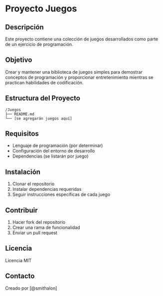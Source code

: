 # Proyecto Juegos

## Descripción
Este proyecto contiene una colección de juegos desarrollados como parte de un ejercicio de programación.

## Objetivo
Crear y mantener una biblioteca de juegos simples para demostrar conceptos de programación y proporcionar entretenimiento mientras se practican habilidades de codificación.

## Estructura del Proyecto
```
/Juegos
├── README.md
└── [se agregarán juegos aquí]
```

## Requisitos
- Lenguaje de programación (por determinar)
- Configuración del entorno de desarrollo
- Dependencias (se listarán por juego)

## Instalación
1. Clonar el repositorio
2. Instalar dependencias requeridas
3. Seguir instrucciones específicas de cada juego

## Contribuir
1. Hacer fork del repositorio
2. Crear una rama de funcionalidad
3. Enviar un pull request

## Licencia
Licencia MIT

## Contacto
Creado por [@smithalon]